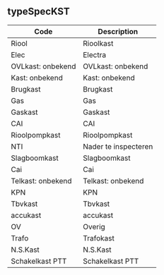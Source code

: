 ## typeSpecKST				
				
|	Code	|	Description	|
|	---	|	---	|
|	Riool	|	Rioolkast	|
|	Elec	|	Electra	|
|	OVLkast: onbekend	|	OVLkast: onbekend	|
|	Kast: onbekend	|	Kast: onbekend	|
|	Brugkast	|	Brugkast	|
|	Gas	|	Gas	|
|	Gaskast	|	Gaskast	|
|	CAI	|	CAI	|
|	Rioolpompkast	|	Rioolpompkast	|
|	NTI	|	Nader te inspecteren	|
|	Slagboomkast	|	Slagboomkast	|
|	Cai	|	Cai	|
|	Telkast: onbekend	|	Telkast: onbekend	|
|	KPN	|	KPN	|
|	Tbvkast	|	Tbvkast	|
|	accukast	|	accukast	|
|	OV	|	Overig	|
|	Trafo	|	Trafokast	|
|	N.S.Kast	|	N.S.Kast	|
|	Schakelkast PTT	|	Schakelkast PTT	|
